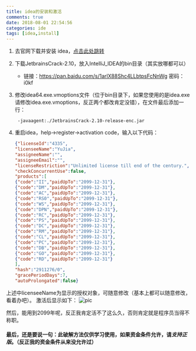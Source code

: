 ```yaml
---
title: idea的安装和激活
comments: true
date: 2018-08-01 22:54:56
categories: ide
tags: [idea,install]
---
```

1. 去官网下载并安装 idea，[点击此处跳转](https://www.jetbrains.com/idea/download/)

2. 下载JetbrainsCrack-2.10，放入IntelliJ_IDEA的bin目录（其实放哪都可以）
   - 链接：https://pan.baidu.com/s/1arlX88Shc4LLbtpsFcNnWg 密码：i0kf

3. 修改idea64.exe.vmoptions文件（位于bin目录下，如果您使用的是idea.exe请修改idea.exe.vmoptions，反正两个都改肯定没错），在文件最后添加一行：

   ``` code
    -javaagent:./JetbrainsCrack-2.10-release-enc.jar
    ```

4. 重启idea，help->register->activation code，输入以下代码：

    ``` json
    {"licenseId":"4335",
    "licenseeName":"YuJia",
    "assigneeName":"",
    "assigneeEmail":"",
    "licenseRestriction":"Unlimited license till end of the century.",
    "checkConcurrentUse":false,
    "products":[
    {"code":"II","paidUpTo":"2099-12-31"},
    {"code":"DM","paidUpTo":"2099-12-31"},
    {"code":"AC","paidUpTo":"2099-12-31"},
    {"code":"RS0","paidUpTo":"2099-12-31"},
    {"code":"WS","paidUpTo":"2099-12-31"},
    {"code":"DPN","paidUpTo":"2099-12-31"},
    {"code":"RC","paidUpTo":"2099-12-31"},
    {"code":"PS","paidUpTo":"2099-12-31"},
    {"code":"DC","paidUpTo":"2099-12-31"},
    {"code":"RM","paidUpTo":"2099-12-31"},
    {"code":"CL","paidUpTo":"2099-12-31"},
    {"code":"PC","paidUpTo":"2099-12-31"},
    {"code":"DB","paidUpTo":"2099-12-31"},
    {"code":"GO","paidUpTo":"2099-12-31"},
    {"code":"RD","paidUpTo":"2099-12-31"}
    ],
    "hash":"2911276/0",
    "gracePeriodDays":7,
    "autoProlongated":false}
    ```

上述中licenseeName为显示的授权对象，可随意修改（基本上都可以随意修改，看着办吧）。
激活后显示如下：
![pic](./1533135664.png)

然后，能用到2099年呢，反正我肯定活不了这么久，否则肯定就是程序员当得不称职。

#### 最后，还是要说一句：此破解方法仅供学习使用，如果资金条件允许，请*支持正版*。（反正我的资金条件从来没允许过）